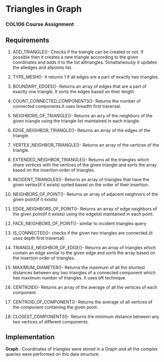 # Triangles in Graph
### COL106 Course Assignment
<!--## Problem Statement
Maintain a data structure  to count and store-->
## Requirements
1. ADD_TRIANGLE()-	Checks if the traingle can be created or not. If possible then it creates a new triangle accoording to the given coordinates and adds it to the list alltriangles. Simaltaneously it updates the alledges and allpoints list.
	
2. TYPE_MESH()-	It returns 1 if all edges are a part of exactly two triangles.
3. BOUNDARY_EDGES()- Returns an array of edges that are a part of exactly one triangle. It sorts the edges based on their length.
4. COUNT_CONNECTED_COMPONENTS()- Returns the number of connected components.It uses breadth first traversal.
5. NEIGHBORS_OF_TRIANGLE()-	Returns an arry of the neighbors of the given triangle using the triangle list maintained in each triangle.	
6. EDGE_NEIGHBOR_TRIANGLE()- Returns an array of the edges of the triangle.
7. VERTEX_NEIGHBOR_TRIANGLE()- Returns an array of the vertices of the triangle.
8. EXTENDED_NEIGHBOR_TRIANGLE()- Returns all the triangles which share vertices with the vertices of the given triangle and sorts the array based on the insertion order of   triangles.
9. INCIDENT_TRIANGLES()- Returns an array of triangles that have the given vertex(if it exists) sorted based on the order of their insertion.
10. NEIGHBORS_OF_POINT()-	Returns an array of adjacent neighnors of the given point(if it exists) 
11. EDGE_NEIGHBORS_OF_POINT()- Returns an array of edge neighbors of the given point(if it exists) using the edgelist maintained in each point.
12. FACE_NEIGHBORS_OF_POINT()- similar to incident triangles query
13. IS_CONNECTED()- checks if the given two triangles are connected.(it uses depth first traversal)
14.	TRIANGLE_NEIGHBOR_OF_EDGE()- Returns an array of triangles which contain an edge similar to the given edge and sorts the array based on the insertion order of triangles.
15. MAXIMUM_DIAMETER()-	Returns the maximum of all the shortest distances between any two triangles of a connected component which has maximum number of triangles. It uses bft technique.
16.	CENTROID()-	Returns an array of the average of all the vertices of each component. 
17. CENTROID_OF_COMPONENT()-	Returns the average of all vertices of the component containing the given point.
18.	CLOSEST_COMPONENTS()-	Returns the minimum distance between any two vertices of different components.

## Implementation
**Graph** : Coordinates of triangles were stored in a Graph and all the complex queries were performed on this data structure.
